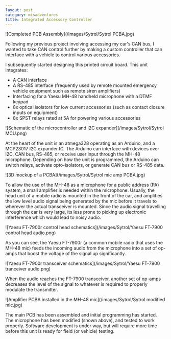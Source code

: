 ```yaml
---
layout: post
category: misadventures
title: Integrated Accessory Controller
---
```

![Completed PCB Assembly](/images/Sytrol/Sytrol PCBA.jpg)

Following my previous project involving accessing my car's CAN bus, I wanted to take CAN control further by making a custom controller that can interface with a vehicle to control various accessories.<!--more-->

I subsequently started designing this printed circuit board. This unit integrates:

* A CAN interface
* A RS-485 interface (frequently used  by remote mounted emergency vehicle equipment such as remote siren amplifiers)
* Interfacing for a Yaesu MH-48 handheld microphone with a DTMF keypad
* 8x optical isolators for low current accessories (such as contact closure inputs on equipment)
* 8x SPST relays rated at 5A for powering various accessories

![Schematic of the microcontroller and I2C expander](/images/Sytrol/Sytrol MCU.png)

At the heart of the unit is an atmega328 operating as an Arduino, and a MCP23017 I2C expander IC. The Arduino can interface with devices over I2C, CAN bus, RS-485, or receive user input through the MH-48 microphone. Depending on how the unit is programmed, the Arduino can switch relays, activate opto-isolators, or generate CAN bus or RS-485 data.

![3D mockup of a PCBA](/images/Sytrol/Sytrol mic amp PCBA.jpg)

To allow the use of the MH-48 as a microphone for a public address (PA) system, a small amplifier is needed within the microphone. Usually, the head unit of a mobile radio is mounted in the front of the car, and amplifies the low level audio signal being generated by the mic before it travels to wherever the actual transceiver is mounted. Since the audio signal travelling through the car is very large, its less prone to picking up electronic interference which would lead to noisy audio.

![Yaesu FT-7900r control head schematics](/images/Sytrol/Yaesu FT-7900 control head audio.png)

As you can see, the Yaesu FT-7900r (a common mobile radio that uses the MH-48 mic) feeds the incoming audio from the microphone into a set of op-amps that boost the voltage of the signal up significantly.

![Yaesu FT-7900r transceiver schematics](/images/Sytrol/Yaesu FT-7900 tranceiver audio.png)

When the audio reaches the FT-7900 transceiver, another set of op-amps decreases the level of the signal to whatever is required to properly modulate the transmitter.

![Amplifier PCBA installed in the MH-48 mic](/images/Sytrol/Sytrol modified mic.jpg)

The main PCB has been assembled and initial programming has started. The microphone has been modified (shown above), and tested to work properly. Software development is under way, but will require more time before this unit is ready for field (or vehicle) testing.
